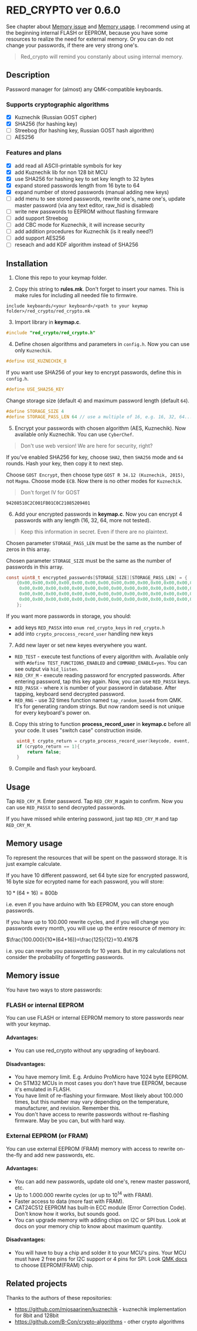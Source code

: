# RED_CRYPTO ver 0.6.0

See chapter about [Memory issue](#memory-issue) and [Memory usage](#memory-usage).
I recommend using at the beginning internal FLASH or EEPROM, because you have some resources to realize the need for external memory. Or you can do not change your passwords, if there are very strong one's.

> Red_crypto will remind you constanly about using internal memory.

## Description

Password manager for (almost) any QMK-compatible keyboards. 

### Supports cryptographic algorithms

- [x] Kuznechik (Russian GOST cipher)
- [x] SHA256 (for hashing key)
- [ ] Streebog (for hashing key, Russian GOST hash algorithm)
- [ ] AES256

### Features and plans

- [x] add read all ASCII-printable symbols for key
- [x] add Kuznechik lib for non 128 bit MCU
- [x] use SHA256 for hashing key to set key length to 32 bytes
- [x] expand stored passwords length from 16 byte to 64
- [x] expand number of stored passwords (manual adding new keys)
- [ ] add menu to see stored passwords, rewrite one's, name one's, update master password (via any text editor, raw_hid is disabled) 
- [ ] write new passwords to EEPROM without flashing firmware
- [ ] add support Streebog
- [ ] add CBC mode for Kuznechik, it will increase security
- [ ] add addition procedures for Kuznechik (is it really need?)
- [ ] add support AES256
- [ ] reseach and add KDF algorithm instead of SHA256

## Installation

1. Clone this repo to your keymap folder.

2. Copy this string to **rules.mk**. Don't forget to insert your names. This is make rules for including all needed file to firmwire.

```make
include keyboards/<your keyboard>/<path to your keymap folder>/red_crypto/red_crypto.mk 
```

3. Import library in **keymap.c**.

```c
#include "red_crypto/red_crypto.h"
```

4. Define chosen algorithms and parameters in `config.h`. Now you can use only `Kuznechik`. 

```c
#define USE_KUZNECHIK_8
```

If you want use SHA256 of your key to encrypt passwords, define this in `config.h`.

```c
#define USE_SHA256_KEY
```

Change storage size (default `4`) and maximum password length (default `64`). 

```c
#define STORAGE_SIZE 4
#define STORAGE_PASS_LEN 64 // use a multiple of 16, e.g. 16, 32, 64... but don't forget about available memory! 
```

5. Encrypt your passwords with chosen algorithm (AES, Kuznechik). Now available only Kuznechik. You can use `CyberChef`. 

> Don't use web version! We are here for security, right?

If you've enabled SHA256 for key, choose `SHA2`, then `SHA256` mode and `64` rounds. Hash your key, then copy it to next step.

Choose `GOST Encrypt`, then choose type `GOST R 34.12 (Kuznechik, 2015)`, not `Magma`. Choose mode `ECB`. Now there is no other modes for `Kuznechik`.

> Don't forget IV for GOST
 ```
 94208510C2C001FB01C0C21085209401
 ```

6. Add your encrypted passwords in **keymap.c**. Now you can encrypt 4 passwords with any length (16, 32, 64, more not tested). 

> Keep this information in secret. Even if there are no plaintext. 

Chosen parameter `STORAGE_PASS_LEN` must be the same as the number of zeros in this array.

Chosen parameter `STORAGE_SIZE` must be the same as the number of passwords in this array.

```c
const uint8_t encrypted_passwords[STORAGE_SIZE][STORAGE_PASS_LEN] = {
    {0x00,0x00,0x00,0x00,0x00,0x00,0x00,0x00,0x00,0x00,0x00,0x00,0x00,0x00,0x00,0x00,
     0x00,0x00,0x00,0x00,0x00,0x00,0x00,0x00,0x00,0x00,0x00,0x00,0x00,0x00,0x00,0x00,
     0x00,0x00,0x00,0x00,0x00,0x00,0x00,0x00,0x00,0x00,0x00,0x00,0x00,0x00,0x00,0x00,
     0x00,0x00,0x00,0x00,0x00,0x00,0x00,0x00,0x00,0x00,0x00,0x00,0x00,0x00,0x00,0x00},
    };
```

If you want more passwords in storage, you should:
- add keys `RED_PASSX` into `enum red_crypto_keys` in `red_crypto.h`
- add into `crypto_proccess_record_user` handling new keys

7. Add new layer or set new keyes everywhere you want.

- `RED_TEST` - execute test functions of every algorithm with. Available only with `#define TEST_FUNCTIONS_ENABLED` and `COMMAND_ENABLE=yes`. You can see output via `hid_listen`.
- `RED_CRY_M` - execute reading password for encrypted passwords. After entering password, tap this key again. Now, you can use `RED_PASSX` keys.
- `RED_PASSX` - where `X` is number of your password in database. After tapping, keyboard send decrypted password.
- `RED_RNG` - use 32 times function named `tap_random_base64` from QMK. It's for generating random strings. But now random seed is not unique for every keyboard's power on.  

8. Copy this string to function **process_record_user** in **keymap.c** before all your code. It uses "switch case" construction inside. 

```c
    uint8_t crypto_return = crypto_process_record_user(keycode, event, encrypted_passwords);
    if (crypto_return == 1){
        return false;
    }
```

9. Compile and flash your keyboard.


## Usage

Tap `RED_CRY_M`. Enter password. Tap `RED_CRY_M` again to confirm.
Now you can use `RED_PASSX` to send decrypted passwords.

If you have missed while entering password, just tap `RED_CRY_M` and tap `RED_CRY_M`. 


## Memory usage

To represent the resources that will be spent on the password storage. It is just example calculate.

If you have 10 different password, set 64 byte size for encrypted password, 16 byte size for ecrypted name for each password, you will store:

$10*(64+16)=800b$

i.e. even if you have arduino with 1kb EEPROM, you can store enough passwords.

If you have up to 100.000 rewrite cycles, and if you will change you passwords every month, you will use up the entire resource of memory in:

$\frac{100.000}{10*(64+16)}=\frac{125}{12}=10.4167$

i.e. you can rewrite you passwords for 10 years. But in my calculations not consider the probability of forgetting passwords. 

## Memory issue

You have two ways to store passwords:

### FLASH or internal EEPROM

You can use FLASH or internal EEPROM memory to store passwords near with your keymap. 

#### Advantages:
- You can use red_crypto without any upgrading of keyboard. 

#### Disadvantages:
- You have memory limit. E.g. Arduino ProMicro have 1024 byte EEPROM.
- On STM32 MCUs in most cases you don't have true EEPROM, because it's emulated in FLASH.
- You have limit of re-flashing your firmware. Most likely about 100.000 times, but this number may vary depending on the temperature, manufacturer, and revision. Remember this.
- You don't have access to rewrite passwords without re-flashing firmware. May be you can, but with hard way.

### External EEPROM (or FRAM)

You can use external EEPROM (FRAM) memory with access to rewrite on-the-fly and add new passwords, etc.

#### Advantages:

- You can add new passwords, update old one's, renew master password, etc.
- Up to 1.000.000 rewrite cycles (or up to $10^{14}$ with FRAM).
- Faster access to data (more fast with FRAM).
- CAT24C512 EEPROM has built-in ECC module (Error Correction Code). Don't know how it works, but sounds good.
- You can upgrade memory with adding chips on I2C or SPI bus. Look at docs on your memory chip to know about maximum quantity.

#### Disadvantages:

- You will have to buy a chip and solder it to your MCU's pins. Your MCU must have 2 free pins for I2C support or 4 pins for SPI. Look [QMK docs](https://docs.qmk.fm/drivers/eeprom) to choose EEPROM(FRAM) chip.


## Related projects

Thanks to the authors of these repositories:

- https://github.com/mjosaarinen/kuznechik - kuznechik implementation for 8bit and 128bit
- https://github.com/B-Con/crypto-algorithms - other crypto algorithms
